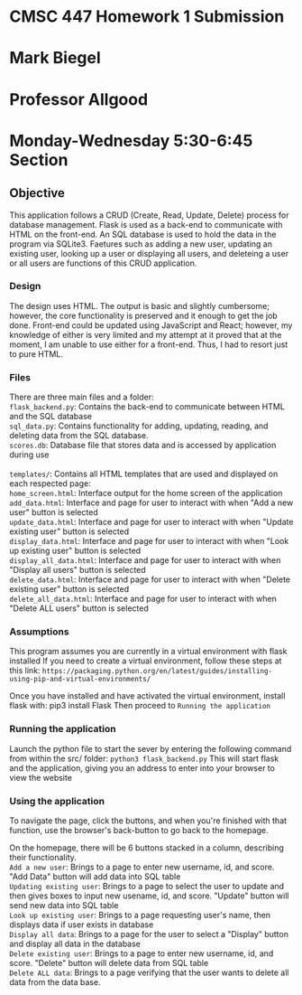 # CMSC 447 Homework 1 Submission
# Mark Biegel
# Professor Allgood
# Monday-Wednesday 5:30-6:45 Section


## Objective
This application follows a CRUD (Create, Read, Update, Delete) process for database management.
Flask is used as a back-end to communicate with HTML on the front-end. An SQL database is used
to hold the data in the program via SQLite3. Faetures such as adding a new user, updating an existing user,
looking up a user or displaying all users, and deleteing a user or all users are functions of 
this CRUD application.


### Design
The design uses HTML. The output is basic and slightly cumbersome; however, the core functionality
is preserved and it enough to get the job done. Front-end could be updated using JavaScript and React;
however, my knowledge of either is very limited and my attempt at it proved that at the moment, I am
unable to use either for a front-end. Thus, I had to resort just to pure HTML.


### Files
There are three main files and a folder:
    <br>`flask_backend.py`: Contains the back-end to communicate between HTML and the SQL database
    <br>`sql_data.py`: Contains functionality for adding, updating, reading, and deleting data from the SQL database.
    <br>`scores.db`: Database file that stores data and is accessed by application during use
    <br>
    <br>`templates/`: Contains all HTML templates that are used and displayed on each respected page:
        <br>`home_screen.html`: Interface output for the home screen of the application
        <br>`add_data.html`: Interface and page for user to interact with when "Add a new user" button is selected
        <br>`update_data.html`: Interface and page for user to interact with when "Update existing user" button is selected
        <br>`display_data.html`: Interface and page for user to interact with when "Look up existing user" button is selected
        <br>`display_all_data.html`: Interface and page for user to interact with when "Display all users" button is selected
        <br>`delete_data.html`: Interface and page for user to interact with when "Delete existing user" button is selected
        <br>`delete_all_data.html`: Interface and page for user to interact with when "Delete ALL users" button is selected


### Assumptions
This program assumes you are currently in a virtual environment with flask installed
If you need to create a virtual environment, follow these steps at this link: 
    `https://packaging.python.org/en/latest/guides/installing-using-pip-and-virtual-environments/`

Once you have installed and have activated the virtual environment, install flask with: pip3 install Flask
Then proceed to `Running the application`


### Running the application
Launch the python file to start the sever by entering the following command from within the src/ folder:
    `python3 flask_backend.py`
This will start flask and the application, giving you an address to enter into your browser to view the website


### Using the application
To navigate the page, click the buttons, and when you're finished with that function, use the browser's
back-button to go back to the homepage.

On the homepage, there will be 6 buttons stacked in a column, describing their functionality.
    <br>`Add a new user`: Brings to a page to enter new username, id, and score. "Add Data" button will add data into SQL table
    <br>`Updating existing user`: Brings to a page to select the user to update and then gives boxes to input new usename, id, and score.
        "Update" button will send new data into SQL table
    <br>`Look up existing user`: Brings to a page requesting user's name, then displays data if user exists in database
    <br>`Display all data`: Brings to a page for the user to select a "Display" button and display all data in the database
    <br>`Delete existing user`: Brings to a page to enter new username, id, and score. "Delete" button will delete data from SQL table
    <br>`Delete ALL data`: Brings to a page verifying that the user wants to delete all data from the data base. 
